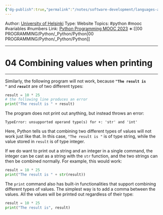 ```yaml
---
{"dg-publish":true,"permalink":"/notes/software-development/languages-and-frameworks/python/0-python-programming-mooc/introduction/part-1/03-more-about-variables/04-combining-values-when-printing/","created":"2025-07-13T15:25:00.280+08:00"}
---
```


Author: [University of Helsinki](https://programming-23.mooc.fi/)
Type: Website
Topics: #python #mooc #variables #numbers
Link: [Python Programming MOOC 2023](https://programming-23.mooc.fi/)
∗:[[00 PROGRAMMING/Python/_Python/Python\|00 PROGRAMMING/Python/_Python/Python]] 

---
# 04 Combining values when printing

--- 
Similarly, the following program will not work, because __`"The result is "`__ and ___`result`___ are of two different types:

```python
result = 10 * 25
# the following line produces an error
print("The result is " + result)
```
The program does not print out anything, but instead throws an error:
```
TypeError: unsupported operand type(s) for +: 'str' and 'int'
```

Here, Python tells us that combining two different types of values will not work just like that. In this case, `"The result is "` is of type string, while the value stored in `result` is of type integer.

If we do want to print out a string and an integer in a single command, the integer can be cast as a string with the `str` function, and the two strings can then be combined normally. For example, this would work:

```python
result = 10 * 25
print("The result is " + str(result))
```

The `print` command also has built-in functionalities that support combining different types of values. The simplest way is to add a comma between the values. All the values will be printed out regardless of their type:

```python
result = 10 * 25
print("The result is", result)
```

